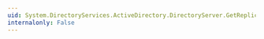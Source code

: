 ```yaml
---
uid: System.DirectoryServices.ActiveDirectory.DirectoryServer.GetReplicationNeighbors(System.String)
internalonly: False
---
```

